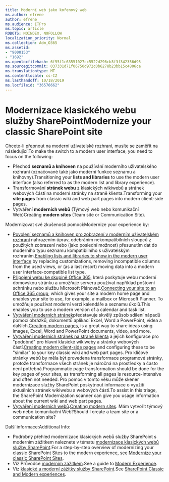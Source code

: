 ```yaml
---
title: Moderní web jako kořenový web
ms.author: efrene
author: efrene
ms.audience: ITPro
ms.topic: article
ROBOTS: NOINDEX, NOFOLLOW
localization_priority: Normal
ms.collection: Adm_O365
ms.assetid:
- "9000153"
- "1692"
ms.openlocfilehash: 6f55f1c63551027cc5522d296cb3f3f342356d95
ms.sourcegitcommit: 037331d71f06750d972c0b6278b23bb15c4806ca
ms.translationtype: MT
ms.contentlocale: cs-CZ
ms.lasthandoff: 10/18/2019
ms.locfileid: "36576662"
---
```

# <a name="modernize-your-classic-sharepoint-site"></a><span data-ttu-id="05c96-102">Modernizace klasického webu služby SharePoint</span><span class="sxs-lookup"><span data-stu-id="05c96-102">Modernize your classic SharePoint site</span></span>

<span data-ttu-id="05c96-103">Chcete-li přepnout na moderní uživatelské rozhraní, musíte se zaměřit na následující:</span><span class="sxs-lookup"><span data-stu-id="05c96-103">To make the switch to a modern user interface, you need to focus on the following:</span></span>

- <span data-ttu-id="05c96-104">Přechod **seznamů a knihoven** na používání moderního uživatelského rozhraní (označované také jako moderní funkce seznamu a knihovny).</span><span class="sxs-lookup"><span data-stu-id="05c96-104">Transitioning your **lists and libraries** to use the modern user interface (also referred to as the modern list and library experience).</span></span>
- <span data-ttu-id="05c96-105">Transformování **stránek webu** z klasických wikiwebů a stránek webových částí na moderní stránky na straně klienta.</span><span class="sxs-lookup"><span data-stu-id="05c96-105">Transforming your **site pages** from classic wiki and web part pages into modern client-side pages.</span></span>
- <span data-ttu-id="05c96-106">Vytváření **moderních webů** (Týmový web nebo komunikační Web)</span><span class="sxs-lookup"><span data-stu-id="05c96-106">Creating **modern sites** (Team site or Communication Site).</span></span>

<span data-ttu-id="05c96-107">Modernizovat své zkušenosti pomocí:</span><span class="sxs-lookup"><span data-stu-id="05c96-107">Modernize your experience by:</span></span>
- <span data-ttu-id="05c96-108">[Povolení seznamů a knihoven pro zobrazení v moderním uživatelském rozhraní](https://docs.microsoft.com/sharepoint/dev/transform/modernize-userinterface-lists-and-libraries) nahrazením úprav, odebráním nekompatibilních sloupců z použitých zobrazení nebo (jako poslední možnost) přesunutím dat do moderního typu seznamu kompatibilního s uživatelským rozhraním.</span><span class="sxs-lookup"><span data-stu-id="05c96-108">[Enabling lists and libraries to show in the modern user interface](https://docs.microsoft.com/sharepoint/dev/transform/modernize-userinterface-lists-and-libraries) by replacing customizations, removing incompatible columns from the used views, or (as a last resort) moving data into a modern user interface-compatible list type.</span></span>
- <span data-ttu-id="05c96-109">[Připojení webu ke skupině Office 365](https://docs.microsoft.com/sharepoint/dev/transform/modernize-connect-to-office365-group), která poskytuje webu moderní domovskou stránku a umožňuje serveru používat například poštovní schránku nebo službu Microsoft Plánovač.</span><span class="sxs-lookup"><span data-stu-id="05c96-109">[Connecting your site to an Office 365 group](https://docs.microsoft.com/sharepoint/dev/transform/modernize-connect-to-office365-group), which gives your site a modern home page and enables your site to use, for example, a mailbox or Microsoft Planner.</span></span> <span data-ttu-id="05c96-110">To umožňuje používat moderní verzi kalendáře a seznamu úkolů.</span><span class="sxs-lookup"><span data-stu-id="05c96-110">This enables you to use a modern version of a calendar and task list.</span></span>
- <span data-ttu-id="05c96-111">[Vytváření moderních stránek](https://support.office.com/article/create-and-use-modern-pages-on-a-sharepoint-site-b3d46deb-27a6-4b1e-87b8-df851e503dec)představuje skvělý způsob sdílení nápadů pomocí obrázků, dokumentů aplikací Excel, Word a PowerPoint, videa a dalších.</span><span class="sxs-lookup"><span data-stu-id="05c96-111">[Creating modern pages](https://support.office.com/article/create-and-use-modern-pages-on-a-sharepoint-site-b3d46deb-27a6-4b1e-87b8-df851e503dec), is a great way to share ideas using images, Excel, Word and PowerPoint documents, video, and more.</span></span>
- <span data-ttu-id="05c96-112">[Vytváření moderních stránek na straně klienta](https://docs.microsoft.com/sharepoint/dev/transform/modernize-userinterface-site-pages) a jejich konfigurace pro "podobné" pro hlavní klasické wikiweby a stránky webových částí.</span><span class="sxs-lookup"><span data-stu-id="05c96-112">[Creating modern client-side pages](https://docs.microsoft.com/sharepoint/dev/transform/modernize-userinterface-site-pages) and configuring these to be "similar" to your key classic wiki and web part pages.</span></span> <span data-ttu-id="05c96-113">Pro klíčové stránky webů by měla být provedena transformace programové stránky, protože transformace všech stránek je náročná na prostředky a často není potřebná.</span><span class="sxs-lookup"><span data-stu-id="05c96-113">Programmatic page transformation should be done for the key pages of your sites, as transforming all pages is resource-intensive and often not needed.</span></span> <span data-ttu-id="05c96-114">Pro pomoc v tomto věku může skener modernizace služby SharePoint poskytnout informace o využití aktuálních stránek wikiwebu a webových částí.</span><span class="sxs-lookup"><span data-stu-id="05c96-114">To assist in this triage, the SharePoint Modernization scanner can give you usage information about the current wiki and web part pages.</span></span>
- <span data-ttu-id="05c96-115">[Vytváření moderních webů](https://support.office.com/article/create-a-team-site-in-sharepoint-ef10c1e7-15f3-42a3-98aa-b5972711777d).</span><span class="sxs-lookup"><span data-stu-id="05c96-115">[Creating modern sites](https://support.office.com/article/create-a-team-site-in-sharepoint-ef10c1e7-15f3-42a3-98aa-b5972711777d).</span></span> <span data-ttu-id="05c96-116">Mám vytvořit týmový web nebo komunikační Web?</span><span class="sxs-lookup"><span data-stu-id="05c96-116">Should I create a team site or a communication site?</span></span>

<span data-ttu-id="05c96-117">Další informace:</span><span class="sxs-lookup"><span data-stu-id="05c96-117">Additional Info:</span></span> 
- <span data-ttu-id="05c96-118">Podrobný přehled modernizace klasických webů služby SharePoint s moderním zážitkem naleznete v tématu [modernizace klasických webů služby SharePoint](https://docs.microsoft.com/sharepoint/dev/transform/modernize-classic-sites).</span><span class="sxs-lookup"><span data-stu-id="05c96-118">For a step-by-step overview of modernizing your classic SharePoint Sites to the modern experience, see [Modernize your classic SharePoint Sites](https://docs.microsoft.com/sharepoint/dev/transform/modernize-classic-sites).</span></span>
- <span data-ttu-id="05c96-119">Viz Průvodce [moderním zážitkem](https://docs.microsoft.com/sharepoint/guide-to-sharepoint-modern-experience).</span><span class="sxs-lookup"><span data-stu-id="05c96-119">See a guide to [Modern Experience](https://docs.microsoft.com/sharepoint/guide-to-sharepoint-modern-experience).</span></span>
- <span data-ttu-id="05c96-120">Viz [klasické a moderní zážitky služby SharePoint](https://support.office.com/article/sharepoint-classic-and-modern-experiences-5725c103-505d-4a6e-9350-300d3ec7d73f).</span><span class="sxs-lookup"><span data-stu-id="05c96-120">See [SharePoint Classic and Modern experiences](https://support.office.com/article/sharepoint-classic-and-modern-experiences-5725c103-505d-4a6e-9350-300d3ec7d73f).</span></span> 




